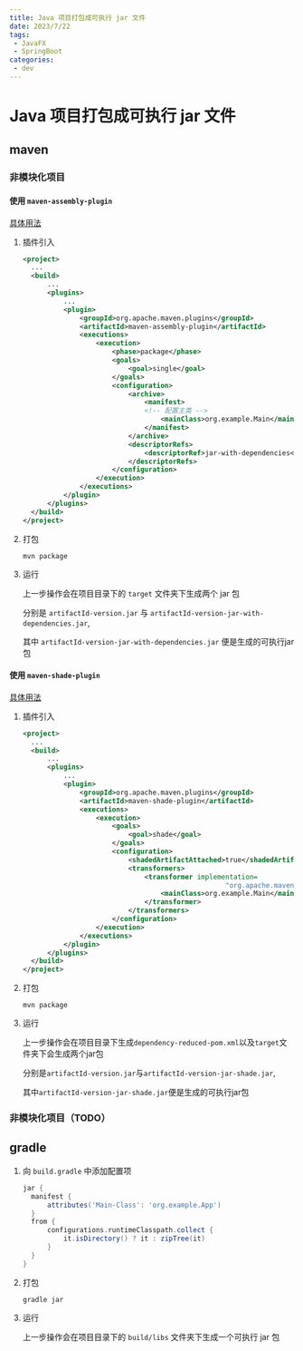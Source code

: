 ```yaml
---
title: Java 项目打包成可执行 jar 文件
date: 2023/7/22
tags:
 - JavaFX
 - SpringBoot
categories:
 - dev
---
```


# Java 项目打包成可执行 jar 文件

## maven

### 非模块化项目

#### 使用 `maven-assembly-plugin`

[具体用法](https://maven.apache.org/plugins/maven-assembly-plugin/usage.html)

1. 插件引入

   ```xml
   <project>
     ...
     <build>
         ...
         <plugins>
             ...
             <plugin>
                 <groupId>org.apache.maven.plugins</groupId>
                 <artifactId>maven-assembly-plugin</artifactId>
                 <executions>
                     <execution>
                         <phase>package</phase>
                         <goals>
                             <goal>single</goal>
                         </goals>
                         <configuration>
                             <archive>
                                 <manifest>
                                 <!-- 配置主类 -->
                                     <mainClass>org.example.Main</mainClass>
                                 </manifest>
                             </archive>
                             <descriptorRefs>
                                 <descriptorRef>jar-with-dependencies</descriptorRef>
                             </descriptorRefs>
                         </configuration>
                     </execution>
                 </executions>
             </plugin>
         </plugins>
     </build>
   </project>    
   ```

2. 打包

   ```shell
   mvn package
   ```

3. 运行

   上一步操作会在项目目录下的 `target` 文件夹下生成两个 jar 包
   
   分别是 `artifactId-version.jar` 与 `artifactId-version-jar-with-dependencies.jar`,
   
   其中 `artifactId-version-jar-with-dependencies.jar` 便是生成的可执行jar包


#### 使用 `maven-shade-plugin`

[具体用法](https://maven.apache.org/plugins/maven-shade-plugin/usage.html)

1. 插件引入

   ```xml
   <project>
     ...
     <build>
         ...
         <plugins>
             ...
             <plugin>
                 <groupId>org.apache.maven.plugins</groupId>
                 <artifactId>maven-shade-plugin</artifactId>
                 <executions>
                     <execution>
                         <goals>
                             <goal>shade</goal>
                         </goals>
                         <configuration>
                             <shadedArtifactAttached>true</shadedArtifactAttached>
                             <transformers>
                                 <transformer implementation=
                                                     "org.apache.maven.plugins.shade.resource.ManifestResourceTransformer">
                                     <mainClass>org.example.Main</mainClass>
                                 </transformer>
                             </transformers>
                         </configuration>
                     </execution>
                 </executions>
             </plugin>
         </plugins>
     </build>
   </project>    
   ```

2. 打包

   ```shell
   mvn package
   ```

3. 运行

   上一步操作会在项目目录下生成`dependency-reduced-pom.xml`以及`target`文件夹下会生成两个jar包
   
   分别是`artifactId-version.jar`与`artifactId-version-jar-shade.jar`,
   
   其中`artifactId-version-jar-shade.jar`便是生成的可执行jar包

### 非模块化项目（TODO）

## gradle

1. 向 `build.gradle` 中添加配置项

   ```groovy
   jar {
     manifest {
         attributes('Main-Class': 'org.example.App')
     }
     from {
         configurations.runtimeClasspath.collect {
             it.isDirectory() ? it : zipTree(it)
         }
     }
   }
   ```

2. 打包

   ```shell
   gradle jar
   ```

3. 运行

   上一步操作会在项目目录下的 `build/libs` 文件夹下生成一个可执行 jar 包
